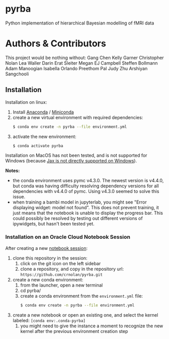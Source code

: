 # pyrba
Python implementation of hierarchical Bayesian modelling of fMRI data

# Authors & Contributors
This project would be nothing without:
Gang Chen
Kelly Garner
Christopher Nolan
Lea Waller
Darin Erat Sleiter
Megan EJ Campbell
Steffen Bollmann
Adam Manoogian
Isabella Orlando
Preethom Pal
Judy Zhu
Arshiyan Sangchooli


## Installation

Installation on linux:

1. Install [Anaconda](https://docs.anaconda.com/anaconda/install/index.html) / [Miniconda](https://docs.conda.io/en/latest/miniconda.html)
1. create a new virtual environment with required dependencies:
    ```bash
    $ conda env create -n pyrba --file environment.yml
    ```
1. activate the new environment:
    ```bash
    $ conda activate pyrba
    ```

Installation on MacOS has not been tested, and is not supported for Windows (because [Jax is not directly supported on Windows](https://www.pymc.io/projects/docs/en/latest/installation.html)).

**Notes:**
* the conda environment uses pymc v4.3.0. The newest version is v4.4.0, but conda was having difficulty resolving dependency versions for all dependencies with v4.4.0 of pymc. Using v4.3.0 seemed to solve this issue.
* when training a bambi model in jupyterlab, you might see "Error displaying widget: model not found". This does not prevent training, it just means that the notebook is unable to display the progress bar. This could possibly be resolved by testing out different versions of ipywidgets, but hasn't been tested yet.


### Installation on an Oracle Cloud Notebook Session

After creating a new [notebook session](https://docs.oracle.com/en-us/iaas/data-science/using/manage-notebook-sessions.htm#create-notebooks):

1. clone this repository in the session:
    1. click on the git icon on the left sidebar
    1. clone a repository, and copy in the repository url: `https://github.com/crnolan/pyrba.git`
1. create a new conda environment:
    1. from the launcher, open a new terminal
    2. cd pyrba/
    1. create a conda environment from the `environment.yml` file:
        ```bash
        $ conda env create -n pyrba --file environment.yml
        ```
1. create a new notebook or open an existing one, and select the kernel labeled: `[conda env:.conda-pyrba]`
    1. you might need to give the instance a moment to recognize the new kernel after the previous environment creation step

